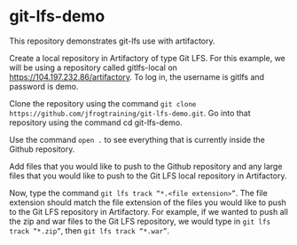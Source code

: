 # git-lfs-demo
This repository demonstrates git-lfs use with artifactory.

Create a local repository in Artifactory of type Git LFS. For this example, we will be using a repository called gitlfs-local on https://104.197.232.86/artifactory. To log in, the username is gitlfs and password is demo.

Clone the repository using the command ```git clone https://github.com/jfrogtraining/git-lfs-demo.git```.
Go into that repository using the command cd git-lfs-demo.

Use the command ```open .``` to see everything that is currently inside the Github repository.

Add files that you would like to push to the Github repository and any large files that you would like to push to the Git LFS local repository in Artifactory.

Now, type the command ```git lfs track “*.<file extension>”```. The file extension should match the file extension of the files you would like to push to the Git LFS repository in Artifactory. For example, if we wanted to push all the zip and war files to the Git LFS repository, we would type in ```git lfs track “*.zip”```, then ```git lfs track “*.war”```.
